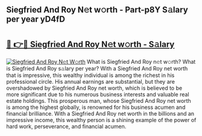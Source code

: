 ## Siegfried And Roy N𝚎t w𝚘rth - Part-p8Y S𝚊lary per year yD4fD

# <h2><a href="http://gc406ey.nevu.top/?p=Siegfried+And+Roy">🔗 👉🔴 Siegfried And Roy N𝚎t w𝚘rth - S𝚊lary</a></h2>

[![Siegfried And Roy N𝚎t W𝚘rth](https://i.imgur.com/Oavwk0R.jpeg)](http://gc406ey.nevu.top/?p=Siegfried+And+Roy)
What is Siegfried And Roy n𝚎t w𝚘rth? What is Siegfried And Roy s𝚊lary per year?
With a Siegfried And Roy net worth that is impressive, this wealthy individual is among the richest in his professional circle. His annual earnings are substantial, but they are overshadowed by Siegfried And Roy net worth, which is believed to be more significant due to his numerous business interests and valuable real estate holdings. This prosperous man, whose Siegfried And Roy net worth is among the highest globally, is renowned for his business acumen and financial brilliance. With a Siegfried And Roy net worth in the billions and an impressive income, this wealthy person is a shining example of the power of hard work, perseverance, and financial acumen.

